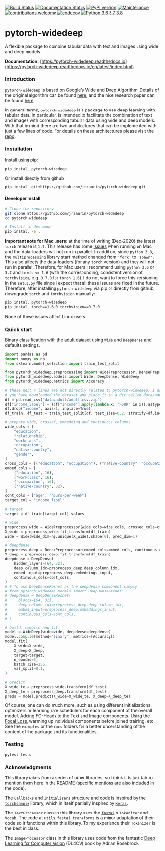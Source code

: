 [![Build Status](https://travis-ci.org/jrzaurin/pytorch-widedeep.svg?branch=master)](https://travis-ci.org/jrzaurin/pytorch-widedeep)
[![Documentation Status](https://readthedocs.org/projects/pytorch-widedeep/badge/?version=latest)](https://pytorch-widedeep.readthedocs.io/en/latest/?badge=latest)
[![PyPI version](https://badge.fury.io/py/pytorch-widedeep.svg)](https://badge.fury.io/py/pytorch-widedeep)
[![Maintenance](https://img.shields.io/badge/Maintained%3F-yes-green.svg)](https://github.com/jrzaurin/pytorch-widedeep/graphs/commit-activity)
[![contributions welcome](https://img.shields.io/badge/contributions-welcome-brightgreen.svg?style=flat)](https://github.com/jrzaurin/pytorch-widedeep/issues)
[![codecov](https://codecov.io/gh/jrzaurin/pytorch-widedeep/branch/master/graph/badge.svg)](https://codecov.io/gh/jrzaurin/pytorch-widedeep)
 [![Python 3.6 3.7 3.8](https://img.shields.io/badge/python-3.6%20%7C%203.7%20%7C%203.8-blue.svg)](https://www.python.org/)

# pytorch-widedeep

A flexible package to combine tabular data with text and images using wide and
deep models.

**Documentation:** [https://pytorch-widedeep.readthedocs.io](https://pytorch-widedeep.readthedocs.io/en/latest/index.html)

### Introduction

`pytorch-widedeep` is based on Google's Wide and Deep Algorithm. Details of
the original algorithm can be found
[here](https://www.tensorflow.org/tutorials/wide_and_deep), and the nice
research paper can be found [here](https://arxiv.org/abs/1606.07792).

In general terms, `pytorch-widedeep` is a package to use deep learning with
tabular data. In particular, is intended to facilitate the combination of text
and images with corresponding tabular data using wide and deep models. With
that in mind there are two architectures that can be implemented with just a
few lines of code. For details on these architectures please visit the
[repo](https://github.com/jrzaurin/pytorch-widedeep).


### Installation

Install using pip:

```bash
pip install pytorch-widedeep
```

Or install directly from github

```bash
pip install git+https://github.com/jrzaurin/pytorch-widedeep.git
```

#### Developer Install

```bash
# Clone the repository
git clone https://github.com/jrzaurin/pytorch-widedeep
cd pytorch-widedeep

# Install in dev mode
pip install -e .
```

**Important note for Mac users**: at the time of writing (Dec-2020) the latest
`torch` release is `1.7`. This release has some
[issues](https://stackoverflow.com/questions/64772335/pytorch-w-parallelnative-cpp206)
when running on Mac and the data-loaders will not run in parallel. In
addition, since `python 3.8`, [the `multiprocessing` library start method
changed from `'fork'` to
`'spawn'`](https://docs.python.org/3/library/multiprocessing.html#contexts-and-start-methods).
This also affects the data-loaders (for any `torch` version) and they will not
run in parallel. Therefore, for Mac users I recommend using `python 3.6` or
`3.7` and `torch <= 1.6` (with the corresponding, consistent version of
`torchvision`, e.g. `0.7.0` for `torch 1.6`). I do not want to force this
versioning in the `setup.py` file since I expect that all these issues are
fixed in the future. Therefore, after installing `pytorch-widedeep` via pip or
directly from github, downgrade `torch` and `torchvision` manually:

```bash
pip install pytorch-widedeep
pip install torch==1.6.0 torchvision==0.7.0
```

None of these issues affect Linux users.

### Quick start

Binary classification with the [adult
dataset]([adult](https://www.kaggle.com/wenruliu/adult-income-dataset))
using `Wide` and `DeepDense` and defaults settings.

```python
import pandas as pd
import numpy as np
from sklearn.model_selection import train_test_split

from pytorch_widedeep.preprocessing import WidePreprocessor, DensePreprocessor
from pytorch_widedeep.models import Wide, DeepDense, WideDeep
from pytorch_widedeep.metrics import Accuracy

# these next 4 lines are not directly related to pytorch-widedeep. I assume
# you have downloaded the dataset and place it in a dir called data/adult/
df = pd.read_csv("data/adult/adult.csv.zip")
df["income_label"] = (df["income"].apply(lambda x: ">50K" in x)).astype(int)
df.drop("income", axis=1, inplace=True)
df_train, df_test = train_test_split(df, test_size=0.2, stratify=df.income_label)

# prepare wide, crossed, embedding and continuous columns
wide_cols = [
    "education",
    "relationship",
    "workclass",
    "occupation",
    "native-country",
    "gender",
]
cross_cols = [("education", "occupation"), ("native-country", "occupation")]
embed_cols = [
    ("education", 16),
    ("workclass", 16),
    ("occupation", 16),
    ("native-country", 32),
]
cont_cols = ["age", "hours-per-week"]
target_col = "income_label"

# target
target = df_train[target_col].values

# wide
preprocess_wide = WidePreprocessor(wide_cols=wide_cols, crossed_cols=cross_cols)
X_wide = preprocess_wide.fit_transform(df_train)
wide = Wide(wide_dim=np.unique(X_wide).shape[0], pred_dim=1)

# deepdense
preprocess_deep = DensePreprocessor(embed_cols=embed_cols, continuous_cols=cont_cols)
X_deep = preprocess_deep.fit_transform(df_train)
deepdense = DeepDense(
    hidden_layers=[64, 32],
    deep_column_idx=preprocess_deep.deep_column_idx,
    embed_input=preprocess_deep.embeddings_input,
    continuous_cols=cont_cols,
)
# # To use DeepDenseResnet as the deepdense component simply:
# from pytorch_widedeep.models import DeepDenseResnet:
# deepdense = DeepDenseResnet(
#     blocks=[64, 32],
#     deep_column_idx=preprocess_deep.deep_column_idx,
#     embed_input=preprocess_deep.embeddings_input,
#     continuous_cols=cont_cols,
# )

# build, compile and fit
model = WideDeep(wide=wide, deepdense=deepdense)
model.compile(method="binary", metrics=[Accuracy])
model.fit(
    X_wide=X_wide,
    X_deep=X_deep,
    target=target,
    n_epochs=5,
    batch_size=256,
    val_split=0.1,
)

# predict
X_wide_te = preprocess_wide.transform(df_test)
X_deep_te = preprocess_deep.transform(df_test)
preds = model.predict(X_wide=X_wide_te, X_deep=X_deep_te)
```

Of course, one can do much more, such as using different initializations,
optimizers or learning rate schedulers for each component of the overall
model. Adding FC-Heads to the Text and Image components. Using the [Focal
Loss](https://arxiv.org/abs/1708.02002), warming up individual components
before joined training, etc. See the `examples` or the `docs` folders for a
better understanding of the content of the package and its functionalities.

### Testing

```
pytest tests
```

### Acknowledgments

This library takes from a series of other libraries, so I think it is just
fair to mention them here in the README (specific mentions are also included
in the code).

The `Callbacks` and `Initializers` structure and code is inspired by the
[`torchsample`](https://github.com/ncullen93/torchsample) library, which in
itself partially inspired by [`Keras`](https://keras.io/).

The `TextProcessor` class in this library uses the
[`fastai`](https://docs.fast.ai/text.transform.html#BaseTokenizer.tokenizer)'s
`Tokenizer` and `Vocab`. The code at `utils.fastai_transforms` is a minor
adaptation of their code so it functions within this library. To my experience
their `Tokenizer` is the best in class.

The `ImageProcessor` class in this library uses code from the fantastic [Deep
Learning for Computer
Vision](https://www.pyimagesearch.com/deep-learning-computer-vision-python-book/)
(DL4CV) book by Adrian Rosebrock.
